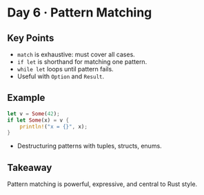 # Day 6 · Pattern Matching

## Key Points
- `match` is exhaustive: must cover all cases.
- `if let` is shorthand for matching one pattern.
- `while let` loops until pattern fails.
- Useful with `Option` and `Result`.

## Example
```rust
let v = Some(42);
if let Some(x) = v {
    println!("x = {}", x);
}
```

- Destructuring patterns with tuples, structs, enums.

## Takeaway
Pattern matching is powerful, expressive, and central to Rust style.
